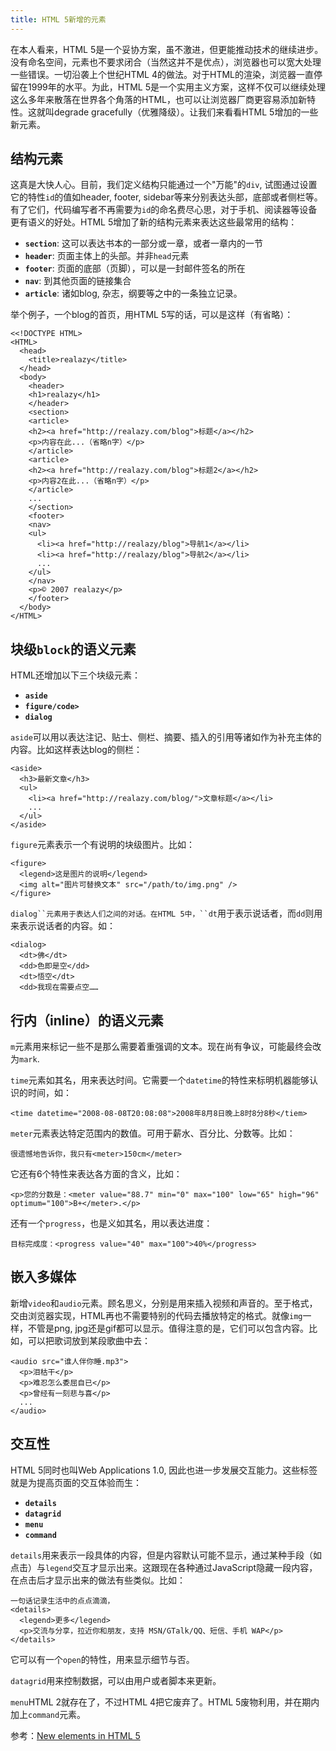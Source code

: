 ```yaml
---
title: HTML 5新增的元素
---
```

在本人看来，HTML 5是一个妥协方案，虽不激进，但更能推动技术的继续进步。没有命名空间，元素也不要求闭合（当然这并不是优点），浏览器也可以宽大处理一些错误。一切沿袭上个世纪HTML 4的做法。对于HTML的渲染，浏览器一直停留在1999年的水平。为此，HTML 5是一个实用主义方案，这样不仅可以继续处理这么多年来散落在世界各个角落的HTML，也可以让浏览器厂商更容易添加新特性。这就叫degrade gracefully（优雅降级）。让我们来看看HTML 5增加的一些新元素。

## 结构元素

这真是大快人心。目前，我们定义结构只能通过一个"万能"的`div`, 试图通过设置它的特性`id`的值如header, footer, sidebar等来分别表达头部，底部或者侧栏等。有了它们，代码编写者不再需要为`id`的命名费尽心思，对于手机、阅读器等设备更有语义的好处。HTML 5增加了新的结构元素来表达这些最常用的结构：

* **`section`**: 这可以表达书本的一部分或一章，或者一章内的一节
* **`header`**: 页面主体上的头部。并非`head`元素
* **`footer`**: 页面的底部（页脚），可以是一封邮件签名的所在
* **`nav`**: 到其他页面的链接集合
* **`article`**: 诸如blog, 杂志，纲要等之中的一条独立记录。

举个例子，一个blog的首页，用HTML 5写的话，可以是这样（有省略）：

    <<!DOCTYPE HTML>
    <HTML>
      <head>
        <title>realazy</title>
      </head>
      <body>
        <header>
        <h1>realazy</h1>
        </header>
        <section>
        <article>
        <h2><a href="http://realazy.com/blog">标题</a></h2>
        <p>内容在此...（省略n字）</p>
        </article>
        <article>
        <h2><a href="http://realazy.com/blog">标题2</a></h2>
        <p>内容2在此...（省略n字）</p>
        </article>
        ...
        </section>
        <footer>
        <nav>
        <ul>
          <li><a href="http://realazy/blog">导航1</a></li>
          <li><a href="http://realazy/blog">导航2</a></li>
          ...
        </ul>
        </nav>
        <p>© 2007 realazy</p>
        </footer>
      </body>
    </HTML>

## 块级`block`的语义元素

HTML还增加以下三个块级元素：

* **`aside`**
* **`figure/code>`**
* **`dialog`**

`aside`可以用以表达注记、贴士、侧栏、摘要、插入的引用等诸如作为补充主体的内容。比如这样表达blog的侧栏：

    <aside>
      <h3>最新文章</h3>
      <ul>
        <li><a href="http://realazy.com/blog/">文章标题</a></li>
        ...
      </ul>
    </aside>

`figure`元素表示一个有说明的块级图片。比如：

    <figure>
      <legend>这是图片的说明</legend>
      <img alt="图片可替换文本" src="/path/to/img.png" />
    </figure>

`dialog``元素用于表达人们之间的对话。在HTML 5中，``dt`用于表示说话者，而`dd`则用来表示说话者的内容。如：

    <dialog>
      <dt>佛</dt>
      <dd>色即是空</dd>
      <dt>悟空</dt>
      <dd>我现在需要点空……

## 行内（inline）的语义元素

`m`元素用来标记一些不是那么需要着重强调的文本。现在尚有争议，可能最终会改为`mark`.

`time`元素如其名，用来表达时间。它需要一个`datetime`的特性来标明机器能够认识的时间，如：

    <time datetime="2008-08-08T20:08:08">2008年8月8日晚上8时8分8秒</tiem>

`meter`元素表达特定范围内的数值。可用于薪水、百分比、分数等。比如：

    很遗憾地告诉你，我只有<meter>150cm</meter>

它还有6个特性来表达各方面的含义，比如：

    <p>您的分数是：<meter value="88.7" min="0" max="100" low="65" high="96" optimum="100">B+</meter>.</p>

还有一个`progress`，也是义如其名，用以表达进度：

    目标完成度：<progress value="40" max="100">40%</progress>

## 嵌入多媒体

新增`video`和`audio`元素。顾名思义，分别是用来插入视频和声音的。至于格式，交由浏览器实现，HTML再也不需要特别的代码去播放特定的格式。就像`img`一样，不管是png, jpg还是gif都可以显示。值得注意的是，它们可以包含内容。比如，可以把歌词放到某段歌曲中去：

    <audio src="谁人伴你睡.mp3">
      <p>泪枯干</p>
      <p>难忍怎么委屈自已</p>
      <p>曾经有一刻悲与喜</p>
      ...
    </audio>

## 交互性

HTML 5同时也叫Web Applications 1.0, 因此也进一步发展交互能力。这些标签就是为提高页面的交互体验而生：

* **`details`**
* **`datagrid`**
* **`menu`**
* **`command`**

`details`用来表示一段具体的内容，但是内容默认可能不显示，通过某种手段（如点击）与`legend`交互才显示出来。这跟现在各种通过JavaScript隐藏一段内容，在点击后才显示出来的做法有些类似。比如：

    一句话记录生活中的点点滴滴，
    <details>
      <legend>更多</legend>
      <p>交流与分享，拉近你和朋友，支持 MSN/GTalk/QQ、短信、手机 WAP</p>
    </details>

它可以有一个`open`的特性，用来显示细节与否。

`datagrid`用来控制数据，可以由用户或者脚本来更新。

`menu`HTML 2就存在了，不过HTML 4把它废弃了。HTML 5废物利用，并在期内加上`command`元素。

参考：[New elements in HTML 5][0]

[0]: http://www.ibm.com/developerworks/web/library/x-html5/index.html

